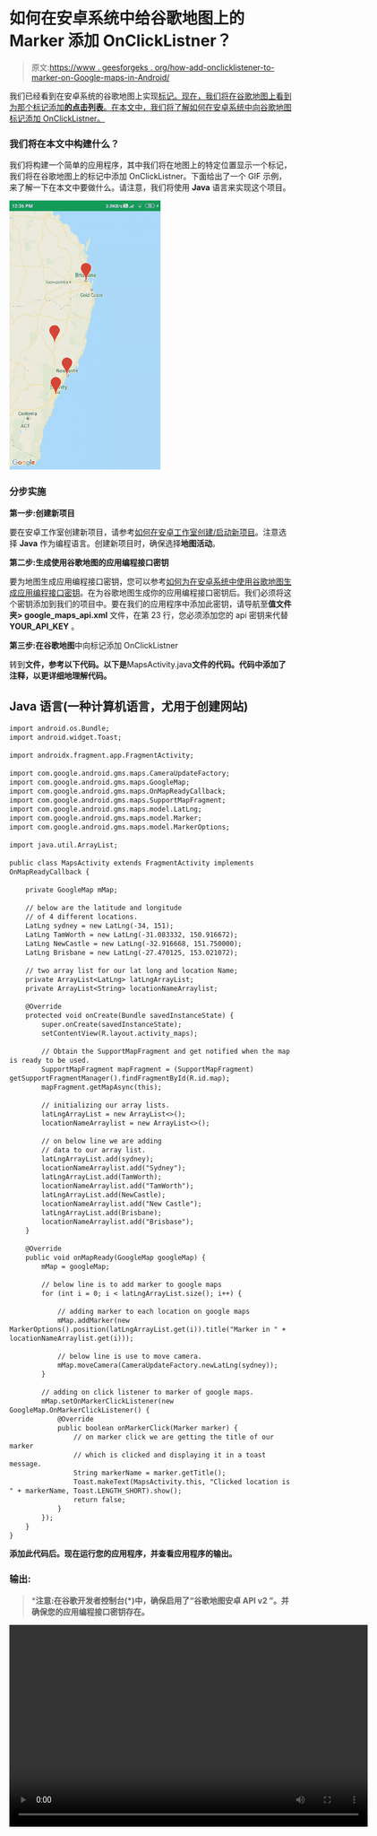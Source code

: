# 如何在安卓系统中给谷歌地图上的 Marker 添加 OnClickListner？

> 原文:[https://www . geesforgeks . org/how-add-onclicklistener-to-marker-on-Google-maps-in-Android/](https://www.geeksforgeeks.org/how-to-add-onclicklistner-to-marker-on-google-maps-in-android/)

我们已经看到在安卓系统的谷歌地图上实现[标记。现在，我们将在谷歌地图上看到为那个标记添加**的点击列表**。在本文中，我们将了解如何在安卓系统中向谷歌地图标记添加 OnClickListner。](https://www.geeksforgeeks.org/how-to-add-multiple-markers-on-google-maps-in-android/)

### 我们将在本文中构建什么？

我们将构建一个简单的应用程序，其中我们将在地图上的特定位置显示一个标记，我们将在谷歌地图上的标记中添加 OnClickListner。下面给出了一个 GIF 示例，来了解一下在本文中要做什么。请注意，我们将使用 **Java** 语言来实现这个项目。

![Add OnClickListner to Marker on Google Maps in Android Sample GIF](img/d2ed9f98c3890f5cdaa9d89b04d477cd.png)

### **分步实施**

**第一步:创建新项目**

要在安卓工作室创建新项目，请参考[如何在安卓工作室创建/启动新项目](https://www.geeksforgeeks.org/android-how-to-create-start-a-new-project-in-android-studio/)。注意选择 **Java** 作为编程语言。创建新项目时，确保选择**地图活动**。

**第二步:生成使用谷歌地图的应用编程接口密钥**

要为地图生成应用编程接口密钥，您可以参考[如何为在安卓系统中使用谷歌地图生成应用编程接口密钥](https://www.geeksforgeeks.org/how-to-generate-api-key-for-using-google-maps-in-android/)。在为谷歌地图生成你的应用编程接口密钥后。我们必须将这个密钥添加到我们的项目中。要在我们的应用程序中添加此密钥，请导航至**值文件夹> google_maps_api.xml** 文件，在第 23 行，您必须添加您的 api 密钥来代替 **YOUR_API_KEY** 。

**第三步:在谷歌地图**中向标记添加 OnClickListner

转到**文件，参考以下代码。以下是**MapsActivity.java**文件的代码。代码中添加了注释，以更详细地理解代码。**

## **Java 语言(一种计算机语言，尤用于创建网站)**

```
import android.os.Bundle;
import android.widget.Toast;

import androidx.fragment.app.FragmentActivity;

import com.google.android.gms.maps.CameraUpdateFactory;
import com.google.android.gms.maps.GoogleMap;
import com.google.android.gms.maps.OnMapReadyCallback;
import com.google.android.gms.maps.SupportMapFragment;
import com.google.android.gms.maps.model.LatLng;
import com.google.android.gms.maps.model.Marker;
import com.google.android.gms.maps.model.MarkerOptions;

import java.util.ArrayList;

public class MapsActivity extends FragmentActivity implements OnMapReadyCallback {

    private GoogleMap mMap;

    // below are the latitude and longitude
    // of 4 different locations.
    LatLng sydney = new LatLng(-34, 151);
    LatLng TamWorth = new LatLng(-31.083332, 150.916672);
    LatLng NewCastle = new LatLng(-32.916668, 151.750000);
    LatLng Brisbane = new LatLng(-27.470125, 153.021072);

    // two array list for our lat long and location Name;
    private ArrayList<LatLng> latLngArrayList;
    private ArrayList<String> locationNameArraylist;

    @Override
    protected void onCreate(Bundle savedInstanceState) {
        super.onCreate(savedInstanceState);
        setContentView(R.layout.activity_maps);

        // Obtain the SupportMapFragment and get notified when the map is ready to be used.
        SupportMapFragment mapFragment = (SupportMapFragment) getSupportFragmentManager().findFragmentById(R.id.map);
        mapFragment.getMapAsync(this);

        // initializing our array lists.
        latLngArrayList = new ArrayList<>();
        locationNameArraylist = new ArrayList<>();

        // on below line we are adding
        // data to our array list.
        latLngArrayList.add(sydney);
        locationNameArraylist.add("Sydney");
        latLngArrayList.add(TamWorth);
        locationNameArraylist.add("TamWorth");
        latLngArrayList.add(NewCastle);
        locationNameArraylist.add("New Castle");
        latLngArrayList.add(Brisbane);
        locationNameArraylist.add("Brisbase");
    }

    @Override
    public void onMapReady(GoogleMap googleMap) {
        mMap = googleMap;

        // below line is to add marker to google maps
        for (int i = 0; i < latLngArrayList.size(); i++) {

            // adding marker to each location on google maps
            mMap.addMarker(new MarkerOptions().position(latLngArrayList.get(i)).title("Marker in " + locationNameArraylist.get(i)));

            // below line is use to move camera.
            mMap.moveCamera(CameraUpdateFactory.newLatLng(sydney));
        }

        // adding on click listener to marker of google maps.
        mMap.setOnMarkerClickListener(new GoogleMap.OnMarkerClickListener() {
            @Override
            public boolean onMarkerClick(Marker marker) {
                // on marker click we are getting the title of our marker 
                // which is clicked and displaying it in a toast message.
                String markerName = marker.getTitle();
                Toast.makeText(MapsActivity.this, "Clicked location is " + markerName, Toast.LENGTH_SHORT).show();
                return false;
            }
        });
    }
}
```

**添加此代码后。现在运行您的应用程序，并查看应用程序的输出。**

### ****输出:****

> *****注意:**在谷歌开发者控制台(*[](https://console.developers.google.com/)**)中，确保启用了“**谷歌地图安卓 API v2** ”。并确保您的应用编程接口密钥存在。****

***<video class="wp-video-shortcode" id="video-548085-1" width="640" height="360" preload="metadata" controls=""><source type="video/mp4" src="https://media.geeksforgeeks.org/wp-content/uploads/20210121123927/Screenrecorder-2021-01-21-12-36-21-911.mp4?_=1">[https://media.geeksforgeeks.org/wp-content/uploads/20210121123927/Screenrecorder-2021-01-21-12-36-21-911.mp4](https://media.geeksforgeeks.org/wp-content/uploads/20210121123927/Screenrecorder-2021-01-21-12-36-21-911.mp4)</video>***